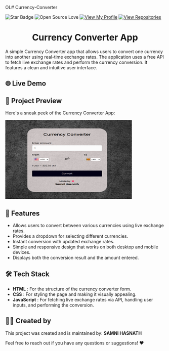 OL# Currency-Converter

![Star Badge](https://img.shields.io/static/v1?label=%F0%9F%8C%9F&message=If%20Useful&style=style=flat&color=BC4E99)
![Open Source Love](https://badges.frapsoft.com/os/v1/open-source.svg?v=103)
[![View My Profile](https://img.shields.io/badge/View-My_Profile-green?logo=GitHub)](https://github.com/SamniHasnath)
[![View Repositories](https://img.shields.io/badge/View-My_Repositories-blue?logo=GitHub)](https://github.com/DevGoyalG?tab=repositories)


<h1 align="center"> Currency Converter App </h1>

A simple Currency Converter app that allows users to convert one currency into another using real-time exchange rates. The application uses a free API to fetch live exchange rates and perform the currency conversion. It features a clean and intuitive user interface.

## 🌐 Live Demo


## 📸 Project Preview
Here's a sneak peek of the Currency Converter App:

<img src="image.png" alt="Project Preview" width="400" height="250">

## 🚀 Features
- Allows users to convert between various currencies using live exchange rates.
- Provides a dropdown for selecting different currencies.
- Instant conversion with updated exchange rates.
- Simple and responsive design that works on both desktop and mobile devices.
- Displays both the conversion result and the amount entered.

## 🛠️ Tech Stack
- **HTML** : For the structure of the currency converter form.
- **CSS** : For styling the page and making it visually appealing.
- **JavaScript** : For fetching live exchange rates via API, handling user inputs, and performing the conversion.

## 👨‍💻 Created by
This project was created and is maintained by:
**SAMNI HASNATH**

Feel free to reach out if you have any questions or suggestions! ❤️

